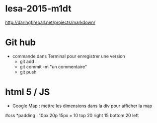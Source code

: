 # Iesa-2015-m1dt

http://daringfireball.net/projects/markdown/

# Git hub
* commande dans Terminal pour enregistrer une version
    * git add .
    * git commit -m "un commentaire"
    * git push

# html 5 / JS
* Google Map : mettre les dimensions dans la div pour afficher la map

#css
    *padding : 10px 20p 15px   =   10 top  20 right  15 bottom  20 left





